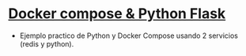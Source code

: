 # [Docker compose & Python Flask](https://www.youtube.com/watch?v=_UfGW_GpraQ&t=180s&ab_channel=FaztCode)

- Ejemplo practico de Python y Docker Compose usando 2 servicios (redis y python).
